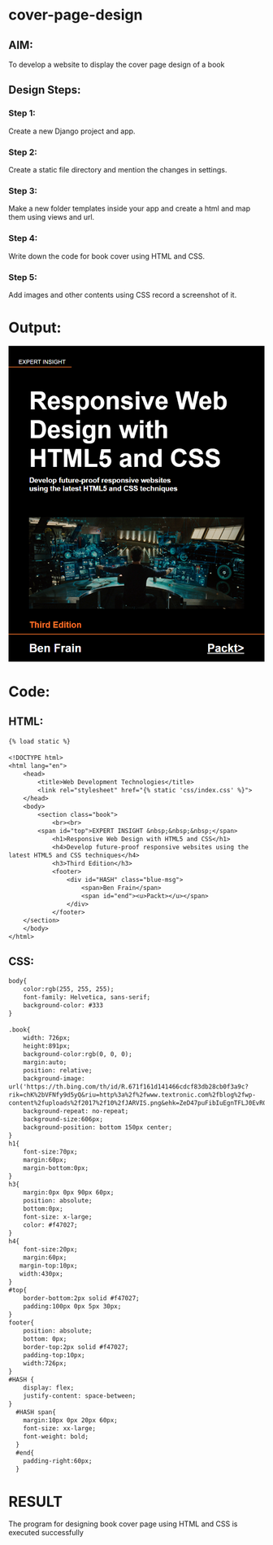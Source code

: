 # cover-page-design
## AIM:
To develop a website to display the cover page design of a book

## Design Steps:

### Step 1:
Create a new Django project and app.
### Step 2:
Create a static file directory and mention the changes in settings.
### Step 3:
Make a new folder templates inside your app and create a html and map them using views and url.
### Step 4:
Write down the code for book cover using HTML and CSS.
### Step 5:
Add images and other contents using CSS record a screenshot of it.

# Output:
![output](Web.png)

# Code:
## HTML:
```
{% load static %}

<!DOCTYPE html>
<html lang="en">
    <head>
        <title>Web Development Technologies</title>
        <link rel="stylesheet" href="{% static 'css/index.css' %}">
    </head>
    <body>
        <section class="book">
            <br><br>
        <span id="top">EXPERT INSIGHT &nbsp;&nbsp;&nbsp;</span>
            <h1>Responsive Web Design with HTML5 and CSS</h1>
            <h4>Develop future-proof responsive websites using the latest HTML5 and CSS techniques</h4>
            <h3>Third Edition</h3>
            <footer>
                <div id="HASH" class="blue-msg">
                    <span>Ben Frain</span>
                    <span id="end"><u>Packt></u></span>
                </div>
            </footer>
    </section>
    </body>
</html>
```

## CSS:
```
body{
    color:rgb(255, 255, 255);
    font-family: Helvetica, sans-serif;
    background-color: #333
}

.book{
    width: 726px;
    height:891px;
    background-color:rgb(0, 0, 0);
    margin:auto;
    position: relative;
    background-image: url('https://th.bing.com/th/id/R.671f161d141466cdcf83db28cb0f3a9c?rik=chK%2bVFNfy9d5yQ&riu=http%3a%2f%2fwww.textronic.com%2fblog%2fwp-content%2fuploads%2f2017%2f10%2fJARVIS.png&ehk=ZeD47puFibIuEgnTFLJ0EvR0pvMX2F4jcL4rRn2y4EU%3d&risl=1&pid=ImgRaw&r=0');
    background-repeat: no-repeat;
    background-size:606px;
    background-position: bottom 150px center;
}
h1{
    font-size:70px;
    margin:60px;
    margin-bottom:0px;
}
h3{
    margin:0px 0px 90px 60px;
    position: absolute;
    bottom:0px;
    font-size: x-large;
    color: #f47027;
}
h4{
    font-size:20px;
    margin:60px;
   margin-top:10px;
   width:430px;
}
#top{
    border-bottom:2px solid #f47027;
    padding:100px 0px 5px 30px;
}
footer{
    position: absolute;
    bottom: 0px;
    border-top:2px solid #f47027;
    padding-top:10px;
    width:726px;
}
#HASH {
    display: flex;
    justify-content: space-between;
}
  #HASH span{
    margin:10px 0px 20px 60px;
    font-size: xx-large;
    font-weight: bold;
  }
  #end{
    padding-right:60px;
  }
  ```
# RESULT

The program for designing book cover page using HTML and CSS is executed successfully

